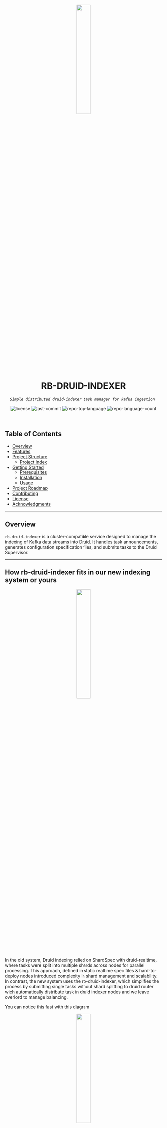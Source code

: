 <p align="center">
    <img src="./assets/image.png" align="center" width="30%">
</p>
<p align="center"><h1 align="center">RB-DRUID-INDEXER</h1></p>
<p align="center">
	<em><code>Simple distributed druid-indexer task manager for kafka ingestion </code></em>
</p>
<p align="center">
	<img src="https://img.shields.io/github/license/redBorder/rb-druid-indexer?style=default&logo=opensourceinitiative&logoColor=white&color=ff2400" alt="license">
	<img src="https://img.shields.io/github/last-commit/redBorder/rb-druid-indexer?style=default&logo=git&logoColor=white&color=ff2400" alt="last-commit">
	<img src="https://img.shields.io/github/languages/top/redBorder/rb-druid-indexer?style=default&color=ff2400" alt="repo-top-language">
	<img src="https://img.shields.io/github/languages/count/redBorder/rb-druid-indexer?style=default&color=ff2400" alt="repo-language-count">
</p>
<p align="center"><!-- default option, no dependency badges. -->
</p>
<p align="center">
	<!-- default option, no dependency badges. -->
</p>
<br>

##  Table of Contents

- [ Overview](#-overview)
- [ Features](#-features)
- [ Project Structure](#-project-structure)
  - [ Project Index](#-project-index)
- [ Getting Started](#-getting-started)
  - [ Prerequisites](#-prerequisites)
  - [ Installation](#-installation)
  - [ Usage](#-usage)
- [ Project Roadmap](#-project-roadmap)
- [ Contributing](#-contributing)
- [ License](#-license)
- [ Acknowledgments](#-acknowledgments)

---

##  Overview

`rb-druid-indexer` is a cluster-compatible service designed to manage the indexing of Kafka data streams into Druid. It handles task announcements, generates configuration specification files, and submits tasks to the Druid Supervisor.

---

##  How rb-druid-indexer fits in our new indexing system or yours
<p align="center">
    <img src="./assets/arch.png" align="center" width="30%">
</p>
In the old system, Druid indexing relied on ShardSpec with druid-realtime, where tasks were split into multiple shards across nodes for parallel processing. This approach, defined in static realtime spec files & hard-to-deploy nodes introduced complexity in shard management and scalability. In contrast, the new system uses the rb-druid-indexer, which simplifies the process by submitting single tasks without shard splitting to druid router wich automatically distribute task in druid indexer nodes and we leave overlord to manage balancing.

You can notice this fast with this diagram
<p align="center">
    <img src="./assets/old_vs_new.png" align="center" width="30%">
</p>


##  Features

- Multi Druid Router compatible
- Auto Finder for Druid Routers
- Cluster compatible & FailOver support using ZooKeeper 
- Automatic task managment and load balancer when submiting / deleting tasks

---

## Configuration

The configuration for `rb-druid-indexer` is defined in a YAML file and includes settings for both Zookeeper and the tasks that should be executed. Below is an example configuration file:

```yaml
zookeeper_servers:
  - "127.0.0.1:2181"

tasks:
  - task_name: "rb_monitor"
    feed: "rb_monitor_12345" # Kafka topic
    spec: "rb_monitor"
    kafka_host: "kafka.service:9092"
    custom_dimensions:
      - "http_url"
      - "new_field"
  - task_name: "rb_flow"
    spec: "rb_flow"
    feed: "rb_flow_post"
    kafka_host: "kafka.service:9092"
```


## zookeeper_servers
- **Description**: A list of Zookeeper servers used for leadership checks and coordination.
- **Type**: Array of strings.
- **Example**: 
    - `"127.0.0.1:2181"`

## tasks
- **Description**: A list of tasks to be managed by the indexer. Each task contains the following attributes:

### task_name
- **Description**: The name of the task. This is used to identify the task in the system.
- **Type**: String.
- **Example**: 
    - `"rb_monitor"`
    - `"rb_flow"`

### spec
- **Description**: The spec file name associated with the task (for realtime configuration)
- **Type**: String.
- **Example**: 
    - `""` (empty)

### feed
- **Description**: The name of the Kafka feed associated with the task. This specifies which feed to listen to.
- **Type**: String.
- **Example**: 
    - `"rb_monitor"`
    - `"rb_flow_post"`

### kafka_host
- **Description**: The host and port for the Kafka service where the feed is being published.
- **Type**: String.
- **Example**: 
    - `"kafka.service:9092"`

### custom_dimensions
- **Description**: List of dimensions to append to orginal existing dimensions
- **Type**: Array of strings.
- **Example**: 
    - `"http_url"`
	- `"dst_port_as_uint64"`

Every dataSource is managed in `/druid/datasources/${datasource}.go` for example

```go
package datasources

import druidrouter "rb-druid-indexer/druid"

var FlowMetrics = []druidrouter.Metrics{
	{Type: "count", Name: "events"},
	{Type: "longSum", Name: "sum_bytes", FieldName: "bytes"},
	{Type: "longSum", Name: "sum_pkts", FieldName: "pkts"},
	{Type: "longSum", Name: "sum_rssi", FieldName: "client_rssi_num"},
	{Type: "hyperUnique", Name: "clients", FieldName: "client_mac"},
	{Type: "hyperUnique", Name: "wireless_stations", FieldName: "wireless_station"},
	{Type: "longSum", Name: "sum_dl_score", FieldName: "darklist_score"},
}

var FlowDimensionsExclusions = []string{
	"bytes", "pkts", "flow_end_reason", "first_switched", "wan_ip_name",
}

var FlowDimensions = []string{
	"application_id_name", "building", "building_uuid", "campus", "campus_uuid",
	"client_accounting_type", "client_auth_type", "client_fullname", "client_gender",
	"client_id", "client_latlong", "client_loyality", "client_mac", "client_mac_vendor",
	"client_rssi", "client_vip", "conversation", "coordinates_map", "darklist_category",
	"darklist_direction", "darklist_score_name", "darklist_score", "deployment",
	"deployment_uuid", "direction", "dot11_protocol", "dot11_status", "dst_map", "duration",
	"engine_id_name", "floor", "floor_uuid", "host", "host_l2_domain", "http_social_media",
	"http_user_agent", "https_common_name", "interface_name", "ip_as_name", "ip_country_code",
	"ip_protocol_version", "l4_proto", "lan_interface_description", "lan_interface_name",
	"lan_ip", "lan_ip_is_malicious", "lan_ip_as_name", "lan_ip_country_code", "lan_ip_name",
	"lan_ip_net_name", "lan_l4_port", "lan_name", "lan_vlan", "market", "market_uuid",
	"namespace", "namespace_uuid", "organization", "organization_uuid", "product_name",
	"public_ip", "public_ip_is_malicious", "public_ip_mac", "referer", "referer_l2",
	"scatterplot", "selector_name", "sensor_ip", "sensor_name", "sensor_uuid", "service_provider",
	"service_provider_uuid", "src_map", "tcp_flags", "tos", "type", "url", "wan_interface_description",
	"wan_interface_name", "wan_ip", "wan_ip_is_malicious", "wan_ip_as_name", "wan_ip_country_code",
	"wan_ip_map", "wan_ip_net_name", "wan_l4_port", "wan_name", "wan_vlan", "wireless_id",
	"wireless_operator", "wireless_station", "zone", "zone_uuid",
}

const FlowDataSource = "rb_flow"
```

and later published in the `config.go` file in `/druid/datasources/config.go`

```go
var Configs = map[string]DataSourceConfig{
	"rb_flow": {
		DataSource: FlowDataSource,
		Metrics:    FlowMetrics,
		Dimensions: FlowDimensions,
		DimensionsExclusions: FlowDimensionsExclusions
	},
	"rb_monitor": {
		DataSource: MonitorDataSource,
		Metrics:    MonitorMetrics,
		Dimensions: MonitorDimensions,
		DimensionsExclusions: MonitorDimensionsExclusions
	},
}
```


So if you want to add your own you have to make a copy of any datasource and include in the config.go of datasource for later call it with your `config.yml`
---

##  Project Structure

```sh
rb-druid-indexer
├── assets
│   └── image.png
├── config
│   └── config.go
├── druid
│   ├── datasources
│   │   ├── config.go
│   │   ├── event.go
│   │   ├── flow.go
│   │   ├── location.go
│   │   ├── monitor.go
│   │   ├── scanner.go
│   │   ├── state.go
│   │   ├── vault.go
│   │   └── wireless.go
│   ├── realtime.go
│   └── router.go
├── example_config.yml
├── go.mod
├── go.sum
├── LICENSE
├── logger
│   └── logger.go
├── main.go
├── Makefile
├── packaging
│   └── rpm
│       ├── Makefile
│       ├── rb-druid-indexer.service
│       ├── rb-druid-indexer.spec
├── rb-druid-indexer
├── README.md
└── zkclient
    ├── client.go
    ├── election.go
    └── task_announcer.go
```

---
##  Getting Started

###  Prerequisites

Before getting started with rb-druid-indexer, ensure your runtime environment meets the following requirements:

- **Programming Language:** Go
- **Package Manager:** Go modules


###  Installation

Install rb-druid-indexer using one of the following methods:

**Build from source:**

1. Clone the rb-druid-indexer repository:
```sh
❯ git clone https://github.com/redBorder/rb-druid-indexer
```

2. Navigate to the project directory:
```sh
❯ cd rb-druid-indexer
```

3. Install the project dependencies:


**Using `go modules`** &nbsp; [<img align="center" src="https://img.shields.io/badge/Go-00ADD8.svg?style={badge_style}&logo=go&logoColor=white" />](https://golang.org/)

```sh
❯ go build
```

###  Usage
Run rb-druid-indexer using the following command:
**Using `go modules`** &nbsp; [<img align="center" src="https://img.shields.io/badge/Go-00ADD8.svg?style={badge_style}&logo=go&logoColor=white" />](https://golang.org/)

```sh
❯ ./rb-druid-indexer -c config.yml
```


---

##  Contributing

- **💬 [Join the Discussions](https://github.com/redBorder/rb-druid-indexer/discussions)**: Share your insights, provide feedback, or ask questions.
- **🐛 [Report Issues](https://github.com/redBorder/rb-druid-indexer/issues)**: Submit bugs found or log feature requests for the `rb-druid-indexer` project.
- **💡 [Submit Pull Requests](https://github.com/redBorder/rb-druid-indexer/blob/main/CONTRIBUTING.md)**: Review open PRs, and submit your own PRs.

<details closed>
<summary>Contributing Guidelines</summary>

1. **Fork the Repository**: Start by forking the project repository to your github account.
2. **Clone Locally**: Clone the forked repository to your local machine using a git client.
   ```sh
   git clone https://github.com/redBorder/rb-druid-indexer
   ```
3. **Create a New Branch**: Always work on a new branch, giving it a descriptive name.
   ```sh
   git checkout -b new-feature-x
   ```
4. **Make Your Changes**: Develop and test your changes locally.
5. **Commit Your Changes**: Commit with a clear message describing your updates.
   ```sh
   git commit -m 'Implemented new feature x.'
   ```
6. **Push to github**: Push the changes to your forked repository.
   ```sh
   git push origin new-feature-x
   ```
7. **Submit a Pull Request**: Create a PR against the original project repository. Clearly describe the changes and their motivations.
8. **Review**: Once your PR is reviewed and approved, it will be merged into the main branch. Congratulations on your contribution!
</details>

<details closed>
<summary>Contributor Graph</summary>
<br>
<p align="left">
   <a href="https://github.com{/redBorder/rb-druid-indexer/}graphs/contributors">
      <img src="https://contrib.rocks/image?repo=redBorder/rb-druid-indexer">
   </a>
</p>
</details>

---

##  License

This project is protected under the [AGPL-3.0](https://www.gnu.org/licenses/agpl-3.0.txt) License. For more details, refer to the [LICENSE](https://www.gnu.org/licenses/agpl-3.0.txt) file.

---

##  Author

This project is developed for redBorder and the OS community by Miguel Álvarez <malvarez@redborder.com>

---